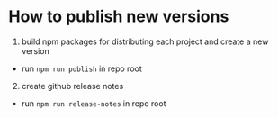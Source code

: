 # How to publish new versions

1. build npm packages for distributing each project and create a new version

- run `npm run publish` in repo root

2. create github release notes

- run `npm run release-notes` in repo root
